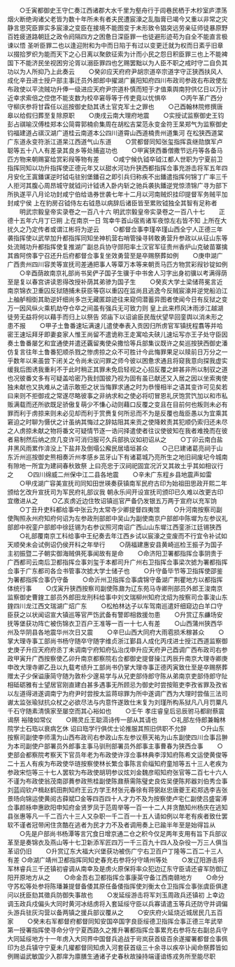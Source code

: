 <!-- { "loadSidebar": true } -->
　　○壬寅都御史王守仁奏江西诸郡大水千里为壑舟行于闾巷民栖于木杪室庐漂荡烟火断绝询诸父老皆为数十年所未有者夫民遭宸濠之乱脂膏已竭今又重以非常之灾静言思究臣罪实多宸濠之变臣在接境不能图变于未形致令猖突远劳亲征师徒暴原野百姓疲道路朝廷之政令阏隔四方之困惫日深臣罪一也徒避形迹苟为自全不能直言极谏以悟  圣听臣罪二也以逢迎附和为中而日陷于有过以变更迁就为权而日紊乎旧章以掇拾罗织为能而天下之心日离以聚歛征索为计而小民之怨日积臣罪三也上不能裨国下不能济民坐视困穷沦胥以溺臣罪四也乞赐罢黜以为人臣不职之戒时守二自负其功以为人所抑乃上此奏云
　　○癸卯应天府府尹胡宗道卒宗道字守正狭西扶风人成化辛丑进士授户部主事迁员外郎郎中擢湖广襄阳知府四川布政司参政右布政使左布政使以平流贼功升俸一级进应天府尹宗道朴慎而短于才值乘舆南狩供亿日以万计近幸求索倍之倥偬不能支数为校卒窘辱等于传吏竟以忧惧卒
　　○丙午革广西分守柳庆参将甘霖任以巡按御史劾其诱土官克军士之罪也
　　○己酉翰林院修撰唐皋以给假归葬至复除原职
　　○庚戌云南大理府地震
　　○实授试监察御史王钧彭占祺喻汉傅桂郑本公简霄郭楠俞集周在胡松吉棠范永变金符王杲郑气为监察御史钧福建道占祺汉湖广道桂云南道本公四川道霄山西道楠贵州道集河  在松狭西道棠广东道永变符浙江道杲江西道气山东道
　　○赏都督同知张玺指挥袁继勋旗军卢聪等五十八人有差录其良乡等处捕盗功也
　　○甲寅狭西番僧撒节远丹等各备马匹方物来朝赐宴给赏彩叚等物有差
　　○咸宁候仇钺卒钺江都人世职为宁夏前卫指挥同知以功升指挥使正德元年又以甜水河功升狭西都指挥佥事充游击将军五年四月安化王寘鐇谋逆时钺屯驻别堡鐇召之即引兵归称疾不出鐇遣指挥何锦丁广率三千人拒河其腹心周昂城守就钺问计钺诱入卧内斩之驰兵袭执鐇逆党惊溃锦广寻为部下所执遂平八月论功封咸宁伯给诰券世袭七年十二月以河南贼炽挂印提督军务贼平加封咸宁侯  上在豹房召钺侍左右钺恳以病辞后诸臣皆至累败钺独全其智有足称者
　　明武宗毅皇帝实录卷之一百八十六
明武宗毅皇帝实录卷之一百八十七
　　正德十五年六月丁巳朔  上在南京一日  驾幸牛首山宿焉诸军夜惊左右皆不知  上所在大扰久之乃定传者或谓江彬将为逆云
　　○都督佥事李瑾卒瑾山西全宁人正德三年袭指挥使以武举加升都指挥同知坐神机营右哨管操寻转敢勇营升参政以从征山东等处流贼功升都指挥使复推湖广副总兵协守郧阳率土汉官军征贵州香炉山克破苗寨擒其酋阿傍事宁召还升后府都督佥事复坐效勇营至是卒赐祭葬如例
　　○庚申湖广广西贵州四川容羙等宣抚司差通把事人等覃万本等来朝贡马匹方物赏彩叚钞锭如例
　　○辛酉荫故南京礼部尚书吴俨子国子生骥于中书舍人习字出身初骥以考满得荫至是复以春宫讲读恩得改授补荫其弟骖为国子生
　　○癸亥大学士梁储蒋冕言近南京锦衣卫重囚反狱随捕未获臣等窃以重囚在监尚且逃逸今反贼宸濠并逆党船泊江上舳舻相衘其助逆奸细尚多岂无藏匿踪迹往来窥伺潜蓄异图者使闻今日有反狱之变万一因风纵火乘机劫夺仓卒之间虽有强兵无可致力则  皇上此来栉风沐雨涉江越湖徒劳无益将何以藉手而归上以祭告  郊庙下以诏谕臣民哉伏望早回銮舆以消未形之患不报
　　○甲子土鲁番速坛满速儿遣使奉表入贡因归所虏官军镇抚程翥等并哈密王速坛拜牙即妻妾家人惟王尚留不遣诡称王走寓哈夫硖儿速坛写亦王子处守臣因奏土鲁番屡乞和宜通使并遣还覊留夷使朵撒恰等兵部集议既许之矣巡按狭西御史潘仿复言往年土鲁番犯顺杀戮之惨虏掠之众不可胜计今此悔罪果足以赎前日万分之一乎数年以来虽尝下闭关之令尚未议问罪之师今彼以困惫求通且将窥我意向探我虚实缓我后图诱我重利不于此时稍正其罪未免启轻视之心招反覆之衅甚非所以制驭之道也况彼番文多有可疑盖哈密乃我封国彼乃视为固有虽已献还又入居之因以坐索夷使独未献也又执难从之请示敢拒之状当悔罪求通之时为恭慢相半之语其变诈可见矣若曰来则不拒御戎之常遂尽略彼事之非纳求和之使必将叨冒恩礼厌饱赏饩加以和市私贩满载而还所欲既足骄傲复萌少不慊心动则藉口反覆之变且在目前何也叛则未必有罪而利于虏掠来则未必见却而利于赏赉复何所忌而不为是反覆也哉臣愚以为宜乘其窘迫之时聊为慑伏之计虽纳其悔过之辞姑阻其来贡之使降敕责其犯顺仍索归还未尽之人虏掠未献之物将番文可疑情节逐一诰问择遣使者往议使彼知在我者难挽而在彼者易制然后纳之庶几变诈可消归服可久兵部执议如初诏从之
　　○丁卯云南白盐井黑风雨累作渰没上下盐井及倒塌公廨民居墙垣甚众
　　○己巳建诸葛亮祠于山东沂州巡按御史熊相奏沂州孝感乡茁牙山下有诸葛城乃亮所生之地旧祠废圮今城南有隙地一所宜为建祠春秋致祭  上曰亮忠于汉祠祀固宜况沂又其故土乎其如相议行之
　　○四川绵威二州保中江二县各地震
　　○辛未广东程乡县地震声如雷
　　○甲戌湖广容美宣抚司同知田世瑛奏获镇南军民府古印为始祖田思政开熙二年颁给乞改升宣抚司为军民府礼部议我  朝永乐间开设宣抚司颁印已久难以改更古印宜缴进从之
　　○乙亥虏近边住牧诏镇巡官严备仍发银五万两于宣府以充军饷
　　○丁丑升吏科都给事中张云为太常寺少卿提督四夷馆
　　○升河南按察司副使陶照永州府知府何诏为左参政刑部郎中吴山为副使南京户部郎中陈墀为左参议礼部郎中祝銮户部郎中徐廷锡为右参议照河南诏广西山山东墀江西銮浙江廷锡狭西
　　○礼部覆南京工科给事中王纪奏去年江西乡试以宸濠之变废而不行宜令补试如天顺癸未会试例诏仍侯开科之年举行
　　○荫福建惠安县黄崎巡检王振子为国子主初振暨二子朝实御海贼俱死事闻故有是命
　　○命济阳卫署都指挥佥事阴贵于广西都司云南后卫都指挥佥事刘玺于本都司升广州右卫指挥佥事梁次摅为署都指挥佥事于广东都司各佥书管事次摅大学士储子也
　　○升守备毕节等卫指挥使邵鉴为署都指挥佥事仍守备
　　○命沂州卫指挥佥事虞锦守备湖广荆瞿地方以都指挥体统行事
　　○戊寅升狭西按察司副使陈鼐为辽东苑马寺卿刑部员外郎王浚南京监察御史曹鍷工部员外郎田龙刑科给事中刘文瑞柳州知府沈炤为按察司佥事浚山东鍷四川龙江西文瑞湖广炤广东
　　○松柏林达子以车驾南巡遣奸细窥边白羊口守臣获之以状闻诏宣大镇巡等官严饬武备有警即相救援勿患
　　○升赏辽东鹻场安抚等堡获功阵亡被伤锦衣卫百户王准等一百一十七人有差
　　○山西蒲州狭西华州及华阴县各地震华州次日又震
　　○辛巳山西大同府大雨雹损禾稼甚众
　　○掌大理寺事工部尚书杨守随卒守随字维贞浙江鄞县人成化丙戌进士授江西道监察御史庚子升应天府府丞丁未调南宁府知府弘治戊申升应天府尹己酉调广西布政司右参政甲寅升广西按察使乙卯升南京都察院右佥都御史提督操江丙辰升南京大理寺卿庚申改大理寺卿乙丑以九载考绩升工部尚书仍掌大理寺事正德丙寅致仕至是卒赐祭葬赠太子少保谥康简守随为敦朴少邃易学与从兄吏部侍郎守陈从弟南京吏部侍郎守阯相砥砺雅有士望居官刚直建白甚多遇事无所顾忌为御史时尝按赃吏李孜省罪及孜省以左道得进遂调南宁为府尹时尝按太监蒋琮罪为所中遂调广西为大理时尝偕三法司谳太监张瑜狱抗众杖之必欲尽法与内意忤遂致仕末复为刘瑾所构系狱凡八月罚粟凡千石守随素清慎家至屡空而其心裕如也
　　○壬午  孝庄睿皇后忌辰驸马都尉蔡震谒祭  裕陵如常仪
　　○赐灵丘王聪滆诗传一部从其请也
　　○礼部左侍郎兼翰林院学士石珤以衰病乞休  诏曰珤学行俱优士论推服其照旧供职不允辞
　　○升山东按察司副使李师濡为山西布政司右参政山东左参议蔡天祐为山东副使四川佥事吕翀为本司副使户部署员外郎事主事马驯刑部署员外郎事主事曹春为狭西佥事
　　○吏部会都察院考察天下官员年老为布政使许淳佥事林典李淳知府陈希文运使黄俊等二十五人有疾为布政使华琏按察使林长繁佥事陈言俞缁知府童旭等五十三人老疾为参政宋恺等三十七人罢软为布政使胡玥参议炫刘金魏彦昭知府张官等二百七十六人不谨为布政使翁茂南邵蕡参政熊桂副使陈鼐蔡需陈璧史良佐吴便陈邦器刘伯秀佥事刘蓝阎钦卢楫赵鹤田荆知府王云方学王材张元春徐有蒋弼赵忠唐夔王崧郑选李吉张景旸向锦运使黄阅古薛斌□金等四百四十人才力不及为按察使卢宅仁副使吕盛甯溥佥事颜栐申惠欧阳申知府金贤罗凤于范周举等一百一十二人并贪酷知州杨庆在逃知县张惠等凡一千二百六十三人又杂职一千二百一十五人请如例以年老有疾者致仕罢软不谨者冠带闲住贪酷在逃者为民才力不及者调用奏上已踰半年至是始得旨从
　　○先是户部尚书杨潭等言冗食日增京通二仓之积今仅足两年支用有旨下兵部议革至是奏锦衣及燕山等十七卫新添军匠四万一千三百九十四人及杂役一万三人俱当革诏仍旧
　　○升赏辽东大福大兴堡获功被伤广宁右卫百户丁隆等二百二十三人有差
○命湖广靖州卫都指挥同知史春充右参将分守靖州等处
　　○发辽阳游击将军林睿兵三千还镇初睿调从南幸及是虏火原保将率众犯边辽东守臣请还睿军防御辽阳开原地方从之
　　○命金吾右卫都指挥佥事康英守备江西南赣地方
　　○命分守苏松等处参将陈璠兼提督备倭其原任备倭指挥使刘衡太仓卫指挥佥事张虞臣俱逮问以抚臣劾其徵兵防御失事故也
　　○发延绥游击将军刘玉周政兵还镇初  上幸边调玉政兵戍偏头大同时黄河冰结虏将入套延绥守臣以兵寡请遣玉等兵还防守并调偏头游兵驻灰沟营以备两镇之援兵部议覆从之
　　○安庆府火延烧近城居民几五百家
　　○癸未右军都督府都督同知安国卒国字良臣绥德卫指挥佥事正德三年武举第一授署指挥使寻命分守宁夏西路久之推升署都指挥佥事累充右参将左右副总兵守大同延绥地方十一年虏入大同界中国督兵追战于岢岚获首级百余遂擢署都督佥事佩印为总兵镇守宁夏未几擢都督同知虏入河套获首级三十余寻以疾卒讣闻命祭葬皆如例赐谥武敏国少入郡庠为廪膳生通诸子史春秋故操持端谨谙练戎务所至能尽职
